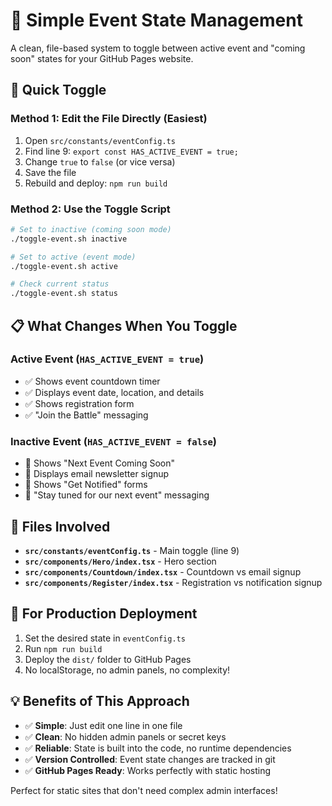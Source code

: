 # 🎯 Simple Event State Management

A clean, file-based system to toggle between active event and "coming soon" states for your GitHub Pages website.

## 🚀 Quick Toggle

### Method 1: Edit the File Directly (Easiest)

1. Open `src/constants/eventConfig.ts`
2. Find line 9: `export const HAS_ACTIVE_EVENT = true;`
3. Change `true` to `false` (or vice versa)
4. Save the file
5. Rebuild and deploy: `npm run build`

### Method 2: Use the Toggle Script

```bash
# Set to inactive (coming soon mode)
./toggle-event.sh inactive

# Set to active (event mode)
./toggle-event.sh active

# Check current status
./toggle-event.sh status
```

## 📋 What Changes When You Toggle

### Active Event (`HAS_ACTIVE_EVENT = true`)

- ✅ Shows event countdown timer
- ✅ Displays event date, location, and details
- ✅ Shows registration form
- ✅ "Join the Battle" messaging

### Inactive Event (`HAS_ACTIVE_EVENT = false`)

- 📧 Shows "Next Event Coming Soon"
- 📧 Displays email newsletter signup
- 📧 Shows "Get Notified" forms
- 📧 "Stay tuned for our next event" messaging

## 📁 Files Involved

- **`src/constants/eventConfig.ts`** - Main toggle (line 9)
- **`src/components/Hero/index.tsx`** - Hero section
- **`src/components/Countdown/index.tsx`** - Countdown vs email signup
- **`src/components/Register/index.tsx`** - Registration vs notification signup

## 🔄 For Production Deployment

1. Set the desired state in `eventConfig.ts`
2. Run `npm run build`
3. Deploy the `dist/` folder to GitHub Pages
4. No localStorage, no admin panels, no complexity!

## 💡 Benefits of This Approach

- ✅ **Simple**: Just edit one line in one file
- ✅ **Clean**: No hidden admin panels or secret keys
- ✅ **Reliable**: State is built into the code, no runtime dependencies
- ✅ **Version Controlled**: Event state changes are tracked in git
- ✅ **GitHub Pages Ready**: Works perfectly with static hosting

Perfect for static sites that don't need complex admin interfaces!
